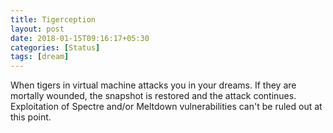 ```yaml
---
title: Tigerception
layout: post
date: 2018-01-15T09:16:17+05:30
categories: [Status]
tags: [dream]
---
```


When tigers in virtual machine attacks you in your dreams. If they are mortally wounded, the snapshot is restored and the attack continues. Exploitation of Spectre and/or Meltdown vulnerabilities can't be ruled out at this point.